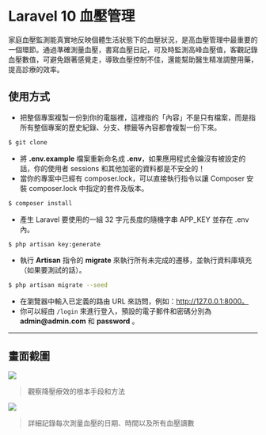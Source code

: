 # Laravel 10 血壓管理

家庭血壓監測能真實地反映個體生活狀態下的血壓狀況，是高血壓管理中最重要的一個環節。通過準確測量血壓，書寫血壓日記，可及時監測高峰血壓值，客觀記錄血壓數值，可避免跟著感覺走，導致血壓控制不佳，還能幫助醫生精准調整用藥，提高診療的效率。

## 使用方式
- 把整個專案複製一份到你的電腦裡，這裡指的「內容」不是只有檔案，而是指所有整個專案的歷史紀錄、分支、標籤等內容都會複製一份下來。
```sh
$ git clone
```
- 將 __.env.example__ 檔案重新命名成 __.env__，如果應用程式金鑰沒有被設定的話，你的使用者 sessions 和其他加密的資料都是不安全的！
- 當你的專案中已經有 composer.lock，可以直接執行指令以讓 Composer 安裝 composer.lock 中指定的套件及版本。
```sh
$ composer install
```
- 產生 Laravel 要使用的一組 32 字元長度的隨機字串 APP_KEY 並存在 .env 內。
```sh
$ php artisan key:generate
```
- 執行 __Artisan__ 指令的 __migrate__ 來執行所有未完成的遷移，並執行資料庫填充（如果要測試的話）。
```sh
$ php artisan migrate --seed
```
- 在瀏覽器中輸入已定義的路由 URL 來訪問，例如：http://127.0.0.1:8000。
- 你可以經由 `/login` 來進行登入，預設的電子郵件和密碼分別為 __admin@admin.com__ 和 __password__ 。

----

## 畫面截圖
![](https://i.imgur.com/L304dUB.png)
> 觀察降壓療效的根本手段和方法

![](https://i.imgur.com/FxGlMkw.png)
> 詳細記錄每次測量血壓的日期、時間以及所有血壓讀數
